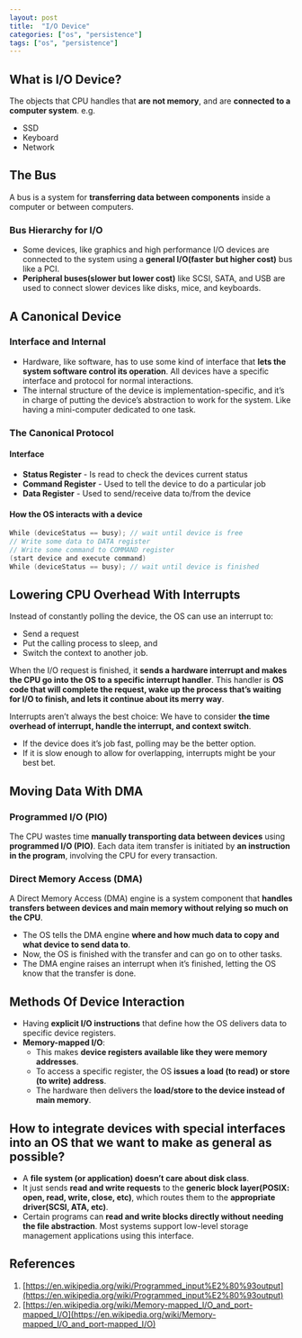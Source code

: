 ```yaml
---
layout: post
title:  "I/O Device"
categories: ["os", "persistence"]
tags: ["os", "persistence"]
---
```


## What is I/O Device?

The objects that CPU handles that **are not memory**, and are **connected to a computer system**. e.g.

- SSD
- Keyboard
- Network

## The Bus

A bus is a system for **transferring data between components** inside a computer or between computers.

### Bus Hierarchy for I/O

- Some devices, like graphics and high performance I/O devices are connected to the system using a **general I/O(faster but higher cost)** bus like a PCI.
- **Peripheral buses(slower but lower cost)** like SCSI, SATA, and USB are used to connect slower devices like disks, mice, and keyboards.

## A Canonical Device

### Interface and Internal 

- Hardware, like software, has to use some kind of interface that **lets the system software control its operation**. All devices have a specific interface and protocol for normal interactions.
- The internal structure of the device is implementation-specific, and it’s in charge of putting the device’s abstraction to work for the system. Like having a mini-computer dedicated to one task.

### The Canonical Protocol

#### Interface

- **Status Register** - Is read to check the devices current status
- **Command Register** - Used to tell the device to do a particular job
- **Data Register** - Used to send/receive data to/from the device

#### How the OS interacts with a device

```c
While (deviceStatus == busy); // wait until device is free
// Write some data to DATA register
// Write some command to COMMAND register
(start device and execute command)
While (deviceStatus == busy); // wait until device is finished
````

## Lowering CPU Overhead With Interrupts

Instead of constantly polling the device, the OS can use an interrupt to:

- Send a request
- Put the calling process to sleep, and
- Switch the context to another job.

When the I/O request is finished, it **sends a hardware interrupt and makes the CPU go into the OS to a specific interrupt handler**. This handler is **OS code that will complete the request, wake up the process that’s waiting for I/O to finish, and lets it continue about its merry way**.

Interrupts aren’t always the best choice: We have to consider **the time overhead of interrupt, handle the interrupt, and context switch**.

- If the device does it’s job fast, polling may be the better option.
- If it is slow enough to allow for overlapping, interrupts might be your best bet.

## Moving Data With DMA

### Programmed I/O (PIO)

The CPU wastes time **manually transporting data between devices** using **programmed I/O (PIO)**. Each data item transfer is initiated by **an instruction in the program**, involving the CPU for every transaction.

### Direct Memory Access (DMA)

A Direct Memory Access (DMA) engine is a system component that **handles transfers between devices and main memory without relying so much on the CPU**.

- The OS tells the DMA engine **where and how much data to copy and what device to send data to**.
- Now, the OS is finished with the transfer and can go on to other tasks.
- The DMA engine raises an interrupt when it’s finished, letting the OS know that the transfer is done.

## Methods Of Device Interaction

- Having **explicit I/O instructions** that define how the OS delivers data to specific device registers.
- **Memory-mapped I/O**:
  - This makes **device registers available like they were memory addresses**.
  - To access a specific register, the OS **issues a load (to read) or store (to write) address**.
  - The hardware then delivers the **load/store to the device instead of main memory**.

## How to integrate devices with special interfaces into an OS that we want to make as general as possible?

- A **file system (or application) doesn’t care about disk class**.
- It just sends **read and write requests** to the **generic block layer(POSIX: open, read, write, close, etc)**, which routes them to the **appropriate driver(SCSI, ATA, etc)**.
- Certain programs can **read and write blocks directly without needing the file abstraction**. Most systems support low-level storage management applications using this interface.

## References

1. [https://en.wikipedia.org/wiki/Programmed_input%E2%80%93output](https://en.wikipedia.org/wiki/Programmed_input%E2%80%93output)
2. [https://en.wikipedia.org/wiki/Memory-mapped_I/O_and_port-mapped_I/O](https://en.wikipedia.org/wiki/Memory-mapped_I/O_and_port-mapped_I/O)

